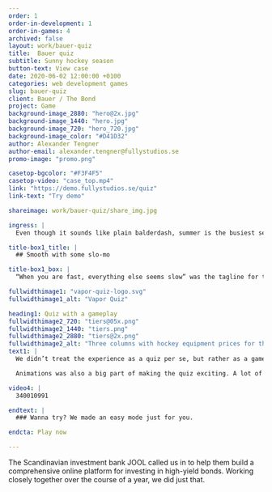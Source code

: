 ```yaml
---
order: 1
order-in-development: 1
order-in-games: 4
archived: false
layout: work/bauer-quiz
title:  Bauer quiz
subtitle: Sunny hockey season
button-text: View case
date: 2020-06-02 12:00:00 +0100
categories: web development games
slug: bauer-quiz
client: Bauer / The Bond
project: Game
background-image_2880: "hero@2x.jpg"
background-image_1440: "hero.jpg"
background-image_720: "hero_720.jpg"
background-image_color: "#D41D32"
author: Alexander Tengner
author-email: alexander.tengner@fullystudios.se
promo-image: "promo.png"

casetop-bgcolor: "#F3F4F5"
casetop-video: "case_top.mp4"
link: "https://demo.fullystudios.se/quiz"
link-text: "Try demo"

shareimage: work/bauer-quiz/share_img.jpg

ingress: |
  Even though it sounds like plain balderdash, summer is the busiest season for hockey sales. And this summer, hockey heavyweight Bauer had three brand new products to release. Lucky for us, our friends at The Bond asked us to help out with the campaign.

title-box1_title: |
  ## Smooth with some slo-mo

title-box1_box: |
  “When you are fast, everything else seems slow” was the tagline for the campaign. So obviously this was something our solution needed to reflect. A fast and witty quiz, with a nifty slo-mo game mechanic, was our way to tackle this demand (yes, pun intended).

fullwidthimage1: "vapor-quiz-logo.svg"
fullwidthimage1_alt: "Vapor Quiz"

heading1: Quiz with a gameplay
fullwidthimage2_720: "tiers@05x.png"
fullwidthimage2_1440: "tiers.png"
fullwidthimage2_2880: "tiers@2x.png"
fullwidthimage2_alt: "Three columns with hockey equipment prices for three levels; Rookie, Elite and Pro."
text1: |
  We didn’t treat the experience as a quiz per se, but rather as a game. Meaning that the players could rank up in tiers, use power-ups, explore mini-games, all while answering a flurry of tricky questions.

  Animations was also a big part of making the quiz exciting. A lot of focus was put into creating a smooth and fun UI, accompanied by the cheers and boos from the sound effects.

video4: |
  340010991

endtext: |
  ### Wanna try? We made an easy mode just for you.

endcta: Play now

---
```

The Scandinavian investment bank JOOL called us in to help them build a comprehensive online platform for investing in high-yield bonds. Working closely together over the course of a year, we did just that.
